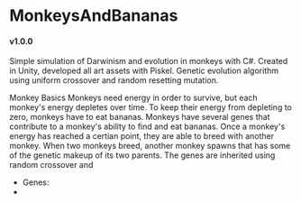 # MonkeysAndBananas 
#### v1.0.0
 Simple simulation of Darwinism and evolution in monkeys with C#. Created in Unity, developed all art assets with Piskel. Genetic evolution algorithm using uniform crossover and random resetting mutation.
 
 Monkey Basics
  Monkeys need energy in order to survive, but each monkey's energy depletes over time. To keep their energy from depleting to zero, monkeys have to eat bananas. Monkeys have several genes that contribute to a monkey's ability to find and eat bananas. Once a monkey's energy has reached a certian point, they are able to breed with another monkey. When two monkeys breed, another monkey spawns that has some of the genetic makeup of its two parents. The genes are inherited using random crossover and 
  - Genes:
   - 
